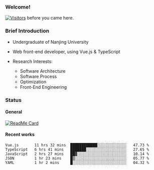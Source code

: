 ### Welcome!

[![Visitors](https://visitor-badge.laobi.icu/badge?page_id=HermitSun.HermitSun)]() before you came here.

### Brief Introduction

- Undergraduate of Nanjing University

- Web front-end developer, using Vue.js & TypeScript

- Research Interests: 
  - Software Architecture
  - Software Process
  - Optimization
  - Front-End Engineering

### Status

#### General

[![ReadMe Card](https://github-readme-stats.hermitsun.vercel.app/api?username=HermitSun&count_private=true&show_icons=true)]()

#### Recent works

<!--START_SECTION:waka-->
```text
Vue.js       11 hrs 32 mins  ████████████░░░░░░░░░░░░░   47.73 % 
TypeScript   6 hrs 41 mins   ███████░░░░░░░░░░░░░░░░░░   27.65 % 
JavaScript   2 hrs 27 mins   ██▓░░░░░░░░░░░░░░░░░░░░░░   10.14 % 
JSON         1 hr 23 mins    █▒░░░░░░░░░░░░░░░░░░░░░░░   05.77 % 
YAML         1 hr 2 mins     █░░░░░░░░░░░░░░░░░░░░░░░░   04.32 % 
```
<!--END_SECTION:waka-->

